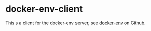 # docker-env-client

This s a client for the docker-env server, see [docker-env](https://github.com/shawnburke/docker-env) on Github.
